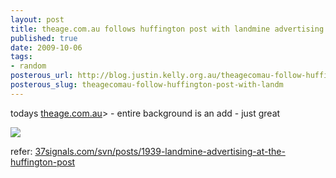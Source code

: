 ```yaml
--- 
layout: post
title: theage.com.au follows huffington post with landmine advertising
published: true
date: 2009-10-06
tags: 
- random
posterous_url: http://blog.justin.kelly.org.au/theagecomau-follow-huffington-post-with-landm
posterous_slug: theagecomau-follow-huffington-post-with-landm
---
```

todays [theage.com.au](http://theage.com.au)> - entire background is an add - just great

![](http://i.minus.com/jbwGE6YIHerFH1.jpg)

refer: [37signals.com/svn/posts/1939-landmine-advertising-at-the-huffington-post](http://37signals.com/svn/posts/1939-landmine-advertising-at-the-huffington-post)
